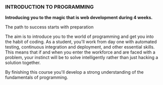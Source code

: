 ### INTRODUCTION TO PROGRAMMING 

**Introducing you to the magic that is web development during 4 weeks.**

The path to success starts with preparation

The aim is to introduce you to the world of programming and get you into the habit of coding. As a student, you'll work from day one with automated testing, continuous integration and deployment, and other essential skills. This means that if and when you enter the workforce and are faced with a problem, your instinct will be to solve intelligently rather than just hacking a solution together.



By finishing this course you'll develop a strong understanding of the fundamentals of programming.

